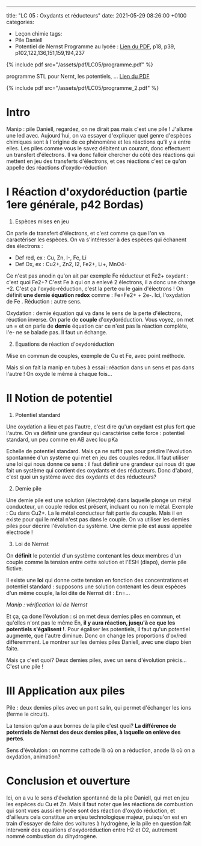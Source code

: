 ---
title: "LC 05 : Oxydants et réducteurs"
date:   2021-05-29 08:26:00 +0100
categories:
  - Leçon chimie
tags:
  - Pile Daniell
  - Potentiel de Nernst
Programme au lycée : [Lien du PDF](/assets/pdf/LC05/programme.pdf), p18, p39, p102,122,136,151,159,194,237

{% include pdf src="/assets/pdf/LC05/programme.pdf" %}

programme STL pour Nernt, les potentiels, ... [Lien du PDF](/assets/pdf/LC05/programme_2.pdf)

{% include pdf src="/assets/pdf/LC05/programme_2.pdf" %}

# Intro
Manip : pile Daniell, regardez, on ne dirait pas mais c'est une pile ! J'allume une led avec. Aujourd'hui, on va essayer d'expliquer quel genre d'espèces chimiques sont à l'origine de ce phénomène et les réactions qu'il y a entre elles. Les piles comme vous le savez débitent un courant, donc effectuent un transfert d'électrons. Il va donc falloir chercher du côté des réactions qui mettent en jeu des transferts d'électrons, et ces réactions c'est ce qu'on appelle des réactions d'oxydo-réduction

# I Réaction d'oxydoréduction (partie 1ere générale, p42 Bordas)
1) Espèces mises en jeu

On parle de transfert d'électrons, et c'est comme ça que l'on va caractériser les espèces. On va s'intéresser à des espèces qui échanent des électrons :
- Def red, ex : Cu, Zn, I-, Fe, Li
- Def Ox, ex : Cu2+, Zn2, I2, Fe2+, Li+, MnO4-

Ce n'est pas anodin qu'on ait par exemple Fe réducteur et Fe2+ oxydant : c'est quoi Fe2+? C'est Fe à qui on a enlevé 2 électrons, il a donc une charge +2. C'est ça l'oxydo-réduction, c'est la perte ou le gain d'électrons ! On définit **une demie équation redox** comme : Fe=Fe2+ + 2e-. Ici, l'oxydation de Fe . Réduction : autre sens. 

Oxydation : demie équation qui va dans le sens de la perte d'électrons, réuction inverse. On parle de **couple** d'oxydoréduction. Vous voyez, on met un = et on parle de **demie** équation car ce n'est pas la réaction complète, l'e- ne se balade pas. Il faut un échange.

2) Equations de réaction d'oxydoréduction

Mise en commun de couples, exemple de Cu et Fe, avec point méthode.

Mais si on fait la manip en tubes à essai : réaction dans un sens et pas dans l'autre ! On oxyde le même à chaque fois...

# II Notion de potentiel
1) Potentiel standard

Une oxydation a lieu et pas l'autre, c'est dire qu'un oxydant est plus fort que l'autre. On va définir une grandeur qui caractérise cette force : potentiel standard, un peu comme en AB avec lou pKa

Echelle de potentiel standard. Mais ça ne suffit pas pour prédire l'évolution spontannée d'un système qui met en jeu des couples redox. Il faut utiliser une loi qui nous donne ce sens : il faut définir une grandeur qui nous dit que fait un système qui contient des oxydants et des réducteurs. Donc d'abord, c'est quoi un système avec des oxydants et des réducteurs?

2) Demie pile

Une demie pile est une solution (électrolyte) dans laquelle plonge un métal conducteur, un couple rédox est présent, incluant ou non le métal. Exemple : Cu dans Cu2+. La le métal conducteur fait partie du couple. Mais il en existe pour qui le métal n'est pas dans le couple. On va utiliser les demies piles pour décrire l'évolution du système. Une demie pile est aussi appelée électrode !

3) Loi de Nernst

On **définit** le potentiel d'un système contenant les deux membres d'un couple comme la tension entre cette solution et l'ESH (diapo), demie pile fictive.

Il existe une **loi** qui donne cette tension en fonction des concentrations et potentiel standard : supposons une solution contenant les deux espèces d'un même couple, la loi dite de Nernst dit : En=... 

*Manip : vérification loi de Nernst*

Et ça, ça done l'évolution : si on met deux demies piles en commun, et qu'elles n'ont pas le même En, **il y aura réaction, jusqu'à ce que les potentiels s'égalisent !**.  Pour égaliser les potentiels, il faut qu'un potentiel augmente, que l'autre diminue. Donc on change les proportions d'ox/red différemment. Le montrer sur les demies piles Daniell, avec une diapo bien faite.

Mais ça c'est quoi? Deux demies piles, avec un sens d'évolution précis... C'est une pile ! 

# III Application aux piles
Pile : deux demies piles avec un pont salin, qui permet d'échanger les ions (ferme le circuit).

La tension qu'on a aux bornes de la pile c'est quoi? **La différence de potentiels de Nernst des deux demies piles, à laquelle on enlève des pertes**.

Sens d'évolution : on nomme cathode là où on a réduction, anode là où on a oxydation, animation?

# Conclusion et ouverture

Ici, on a vu le sens d'évolution spontanné de la pile Daniell, qui met en jeu les espèces du Cu et Zn. Mais il faut noter que les réactions de combustion qui sont vues aussi en lycée sont des réaction d'oxydo réduction, et d'ailleurs cela constitue un enjeu technologique majeur, puisqu'on est en train d'essayer de faire des voitures à hydrogène, ie la pile en question fait intervenir des equations d'oxydoréduction entre H2 et O2, autrement nommé combustion du dihydrogène.

